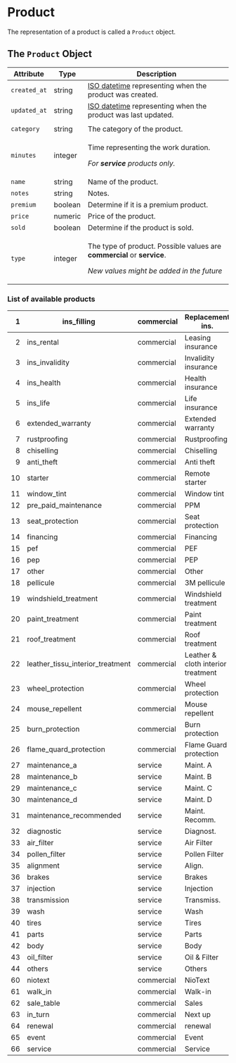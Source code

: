 # Product

The representation of a product is called a `Product` object.

## The `Product` Object

| **Attribute** | **Type** | **Description**                                                                                                                                                 |
| ------------- | -------- | --------------------------------------------------------------------------------------------------------------------------------------------------------------- |
| `created_at`  | string   | [ISO datetime](https://en.wikipedia.org/wiki/ISO\_8601) representing when the product was created.                                                              |
| `updated_at`  | string   | [ISO datetime](https://en.wikipedia.org/wiki/ISO\_8601) representing when the product was last updated.                                                         |
|               |          |                                                                                                                                                                 |
| `category`    | string   | The category of the product.                                                                                                                                    |
| `minutes`     | integer  | <p>Time representing the work duration.</p><p><em>For <strong>service</strong> products only.</em></p>                                                          |
| `name`        | string   | Name of the product.                                                                                                                                            |
| `notes`       | string   | Notes.                                                                                                                                                          |
| `premium`     | boolean  | Determine if it is a premium product.                                                                                                                           |
| `price`       | numeric  | Price of the product.                                                                                                                                           |
| `sold`        | boolean  | Determine if the product is sold.                                                                                                                               |
| `type`        | integer  | <p>The type of product. Possible values are <strong>commercial</strong> or <strong>service</strong>.</p><p><em>New values might be added in the future</em></p> |

### List of available products

|  1 | ins\_filling                        | commercial  | Replacement ins.                   |
| -: | ----------------------------------- | ----------- | ---------------------------------- |
|  2 | ins\_rental                         | commercial  | Leasing insurance                  |
|  3 | ins\_invalidity                     | commercial  | Invalidity insurance               |
|  4 | ins\_health                         | commercial  | Health insurance                   |
|  5 | ins\_life                           | commercial  | Life insurance                     |
|  6 | extended\_warranty                  | commercial  | Extended warranty                  |
|  7 | rustproofing                        | commercial  | Rustproofing                       |
|  8 | chiselling                          | commercial  | Chiselling                         |
|  9 | anti\_theft                         | commercial  | Anti theft                         |
| 10 | starter                             | commercial  | Remote starter                     |
| 11 | window\_tint                        | commercial  | Window tint                        |
| 12 | pre\_paid\_maintenance              | commercial  | PPM                                |
| 13 | seat\_protection                    | commercial  | Seat protection                    |
| 14 | financing                           | commercial  | Financing                          |
| 15 | pef                                 | commercial  | PEF                                |
| 16 | pep                                 | commercial  | PEP                                |
| 17 | other                               | commercial  | Other                              |
| 18 | pellicule                           | commercial  | 3M pellicule                       |
| 19 | windshield\_treatment               | commercial  | Windshield treatment               |
| 20 | paint\_treatment                    | commercial  | Paint treatment                    |
| 21 | roof\_treatment                     | commercial  | Roof treatment                     |
| 22 | leather\_tissu\_interior\_treatment | commercial  | Leather & cloth interior treatment |
| 23 | wheel\_protection                   | commercial  | Wheel protection                   |
| 24 | mouse\_repellent                    | commercial  | Mouse repellent                    |
| 25 | burn\_protection                    | commercial  | Burn protection                    |
| 26 | flame\_quard\_protection            | commercial  | Flame Guard protection             |
| 27 | maintenance\_a                      | service     | Maint. A                           |
| 28 | maintenance\_b                      | service     | Maint. B                           |
| 29 | maintenance\_c                      | service     | Maint. C                           |
| 30 | maintenance\_d                      | service     | Maint. D                           |
| 31 | maintenance\_recommended            | service     | Maint. Recomm.                     |
| 32 | diagnostic                          | service     | Diagnost.                          |
| 33 | air\_filter                         | service     | Air Filter                         |
| 34 | pollen\_filter                      | service     | Pollen Filter                      |
| 35 | alignment                           | service     | Align.                             |
| 36 | brakes                              | service     | Brakes                             |
| 37 | injection                           | service     | Injection                          |
| 38 | transmission                        | service     | Transmiss.                         |
| 39 | wash                                | service     | Wash                               |
| 40 | tires                               | service     | Tires                              |
| 41 | parts                               | service     | Parts                              |
| 42 | body                                | service     | Body                               |
| 43 | oil\_filter                         | service     | Oil & Filter                       |
| 44 | others                              | service     | Others                             |
| 60 | niotext                             | commercial  | NioText                            |
| 61 | walk\_in                            | commercial  | Walk-in                            |
| 62 | sale\_table                         | commercial  | Sales                              |
| 63 | in\_turn                            | commercial  | Next up                            |
| 64 | renewal                             | commercial  | renewal                            |
| 65 | event                               | commercial  | Event                              |
| 66 | service                             | commercial  | Service                            |
